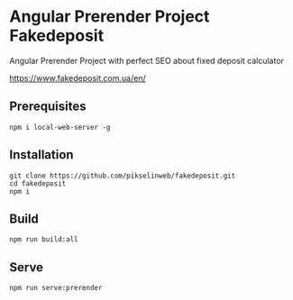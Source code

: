 # Angular Prerender Project Fakedeposit

Angular Prerender Project with perfect SEO about fixed deposit calculator

https://www.fakedeposit.com.ua/en/

## Prerequisites

```
npm i local-web-server -g
```

## Installation

```
git clone https://github.com/pikselinweb/fakedeposit.git
cd fakedeposit
npm i
```

## Build

```
npm run build:all
```
## Serve
```
npm run serve:prerender
```
